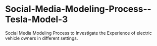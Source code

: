 # Social-Media-Modeling-Process--Tesla-Model-3
Social Media Modeling Process to Investigate the Experience of electric vehicle  owners in different settings.
